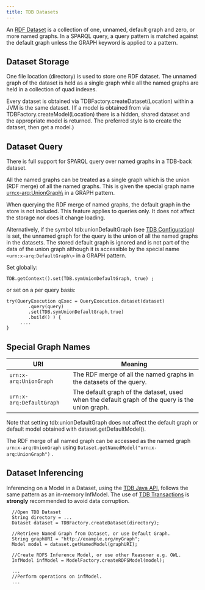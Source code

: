 ```yaml
---
title: TDB Datasets
---
```


An
[RDF Dataset](http://www.w3.org/TR/sparql11-query/#rdfDataset "http://www.w3.org/TR/rdf-sparql-query/#rdfDataset")
is a collection of one, unnamed, default graph and zero, or more
named graphs. In a SPARQL query, a query pattern is matched against
the default graph unless the GRAPH keyword is applied to a
pattern.

## Dataset Storage

One file location (directory) is used to store one RDF dataset. The
unnamed graph of the dataset is held as a single graph while all
the named graphs are held in a collection of quad indexes.

Every dataset is obtained via TDBFactory.createDataset(Location)
within a JVM is the same dataset. (If a model is obtained from via
TDBFactory.createModel(Location) there is a hidden, shared dataset
and the appropriate model is returned. The preferred style 
is to create the dataset, then get a model.)

## Dataset Query

There is full support for SPARQL query over named graphs in a
TDB-back dataset.

All the named graphs can be treated as a single graph which is the
union (RDF merge) of all the named graphs. This is given the
special graph name <urn:x-arq:UnionGraph\> in a GRAPH pattern.

When querying the RDF merge of named graphs, the default graph in
the store is not included. This feature applies to queries only. It
does not affect the storage nor does it change loading.

Alternatively, if the symbol tdb:unionDefaultGraph (see
[TDB Configuration](configuration.html)) is
set, the unnamed graph for the query is the union of all the named
graphs in the datasets. The stored default graph is ignored and is
not part of the data of the union graph although it is
accessible by the special name `<urn:x-arq:DefaultGraph\>` in a GRAPH
pattern.

Set globally:

    TDB.getContext().set(TDB.symUnionDefaultGraph, true) ;

or set on a per query basis:

    try(QueryExecution qExec = QueryExecution.dataset(dataset)
            .query(query)
            .set(TDB.symUnionDefaultGraph,true)
            .build() ) {
         ....
    }

## Special Graph Names

URI | Meaning
--- | -------
`urn:x-arq:UnionGraph`  | The RDF merge of all the named graphs in the datasets of the query.
`urn:x-arq:DefaultGraph` | The default graph of the dataset, used when the default graph of the query is the union graph.

Note that setting tdb:unionDefaultGraph does not affect the default
graph or default model obtained with dataset.getDefaultModel().

The RDF merge of all named graph can be accessed as the named graph
`urn:x-arq:UnionGraph` using
`Dataset.getNamedModel("urn:x-arq:UnionGraph")` .

## Dataset Inferencing

Inferencing on a Model in a Dataset, using the [TDB Java API](java_api.html), follows the same pattern as an in-memory InfModel.
The use of [TDB Transactions](tdb_transactions.html) is **strongly** recommended to avoid data corruption.

      //Open TDB Dataset
      String directory = ...
      Dataset dataset = TDBFactory.createDataset(directory);

      //Retrieve Named Graph from Dataset, or use Default Graph.
      String graphURI = "http://example.org/myGraph";
      Model model = dataset.getNamedModel(graphURI);

      //Create RDFS Inference Model, or use other Reasoner e.g. OWL.
      InfModel infModel = ModelFactory.createRDFSModel(model);

      ...
      //Perform operations on infModel.
      ...

